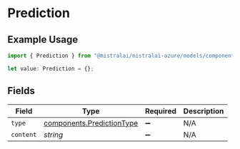 # Prediction

## Example Usage

```typescript
import { Prediction } from "@mistralai/mistralai-azure/models/components";

let value: Prediction = {};
```

## Fields

| Field                                                                  | Type                                                                   | Required                                                               | Description                                                            |
| ---------------------------------------------------------------------- | ---------------------------------------------------------------------- | ---------------------------------------------------------------------- | ---------------------------------------------------------------------- |
| `type`                                                                 | [components.PredictionType](../../models/components/predictiontype.md) | :heavy_minus_sign:                                                     | N/A                                                                    |
| `content`                                                              | *string*                                                               | :heavy_minus_sign:                                                     | N/A                                                                    |